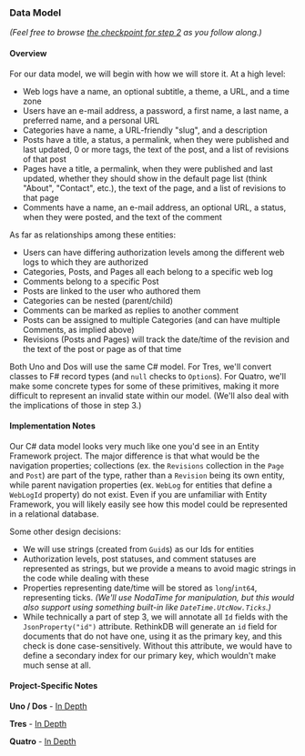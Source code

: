 ### Data Model

_(Feel free to browse [the checkpoint for step 2](https://github.com/danieljsummers/FromObjectsToFunctions/tree/step-2)
as you follow along.)_

#### Overview

For our data model, we will begin with how we will store it.  At a high level:

- Web logs have a name, an optional subtitle, a theme, a URL, and a time zone
- Users have an e-mail address, a password, a first name, a last name, a preferred name, and a personal URL
- Categories have a name, a URL-friendly "slug", and a description
- Posts have a title, a status, a permalink, when they were published and last updated, 0 or more tags, the text of the
post, and a list of revisions of that post
- Pages have a title, a permalink, when they were published and last updated, whether they should show in the default
page list (think "About", "Contact", etc.), the text of the page, and a list of revisions to that page
- Comments have a name, an e-mail address, an optional URL, a status, when they were posted, and the text of the
comment

As far as relationships among these entities:

- Users can have differing authorization levels among the different web logs to which they are authorized
- Categories, Posts, and Pages all each belong to a specific web log
- Comments belong to a specific Post
- Posts are linked to the user who authored them
- Categories can be nested (parent/child)
- Comments can be marked as replies to another comment
- Posts can be assigned to multiple Categories (and can have multiple Comments, as implied above)
- Revisions (Posts and Pages) will track the date/time of the revision and the text of the post or page as of that time

Both Uno and Dos will use the same C# model.  For Tres, we'll convert classes to F# record types (and `null` checks to
`Option`s).  For Quatro, we'll make some concrete types for some of these primitives, making it more difficult to
represent an invalid state within our model.  (We'll also deal with the implications of those in step 3.)

#### Implementation Notes

Our C# data model looks very much like one you'd see in an Entity Framework project.  The major difference is that what
would be the navigation properties; collections (ex. the `Revisions` collection in the `Page` and `Post`) are part of
the type, rather than a `Revision` being its own entity, while parent navigation properties (ex. `WebLog` for entities
that define a `WebLogId` property) do not exist.  Even if you are unfamiliar with Entity Framework, you will likely
easily see how this model could be represented in a relational database.

Some other design decisions:

- We will use strings (created from `Guid`s) as our Ids for entities
- Authorization levels, post statuses, and comment statuses are represented as strings, but we provide a means to avoid
magic strings in the code while dealing with these
- Properties representing date/time will be stored as `long`/`int64`, representing ticks.  _(We'll use NodaTime for
manipulation, but this would also support using something built-in like `DateTime.UtcNow.Ticks`.)_
- While technically a part of step 3, we will annotate all `Id` fields with the `JsonProperty("id")` attribute.
RethinkDB will generate an `id` field for documents that do not have one, using it as the primary key, and this check
is done case-sensitively.  Without this attribute, we would have to define a secondary index for our primary key, which
wouldn't make much sense at all.

#### Project-Specific Notes

**Uno / Dos** - [In Depth](uno-dos.html)

**Tres** - [In Depth](tres.html)

**Quatro** - [In Depth](quatro.html)
